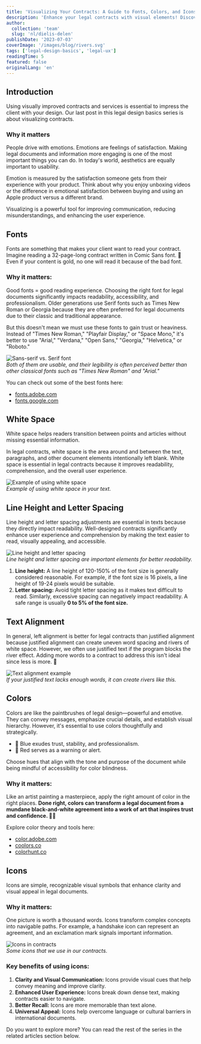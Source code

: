 ```yaml
---
title: 'Visualizing Your Contracts: A Guide to Fonts, Colors, and Icons for Legal Design Visualization'
description: 'Enhance your legal contracts with visual elements! Discover the power of fonts, colors and icons to improve readability, communication and user experience. Get valuable tips and examples in this comprehensive guide.'
author:
  collection: 'team'
  slug: 'nl/dielis-delen'
publishDate: '2023-07-03'
coverImage: '/images/blog/rivers.svg'
tags: ['legal-design-basics', 'legal-ux']
readingTime: 5
featured: false
originalLang: 'en'
---
```


## Introduction

Using visually improved contracts and services is essential to impress the client with your design. Our last post in this legal design basics series is about visualizing contracts.

### **Why it matters**

People drive with emotions. Emotions are feelings of satisfaction. Making legal documents and information more engaging is one of the most important things you can do. In today's world, aesthetics are equally important to usability.

Emotion is measured by the satisfaction someone gets from their experience with your product. Think about why you enjoy unboxing videos or the difference in emotional satisfaction between buying and using an Apple product versus a different brand.

Visualizing is a powerful tool for improving communication, reducing misunderstandings, and enhancing the user experience.

## **Fonts**

Fonts are something that makes your client want to read your contract. Imagine reading a 32-page-long contract written in Comic Sans font. 🥶 Even if your content is gold, no one will read it because of the bad font.

### **Why it matters:**

Good fonts = good reading experience. Choosing the right font for legal documents significantly impacts readability, accessibility, and professionalism. Older generations use Serif fonts such as Times New Roman or Georgia because they are often preferred for legal documents due to their classic and traditional appearance.

But this doesn't mean we must use these fonts to gain trust or heaviness. Instead of "Times New Roman," "Playfair Display," or "Space Mono," it's better to use "Arial," "Verdana," "Open Sans," "Georgia," "Helvetica," or "Roboto."

![Sans-serif vs. Serif font](/images/blog/fonts.png)  
_Both of them are usable, and their legibility is often perceived better than other classical fonts such as "Times New Roman" and "Arial."_

You can check out some of the best fonts here:

- [fonts.adobe.com](http://fonts.adobe.com)
- [fonts.google.com](http://fonts.google.com)

## **White Space**

White space helps readers transition between points and articles without missing essential information.

In legal contracts, white space is the area around and between the text, paragraphs, and other document elements intentionally left blank. White space is essential in legal contracts because it improves readability, comprehension, and the overall user experience.

![Example of using white space](/images/blog/white-space.png)  
_Example of using white space in your text._

## **Line Height and Letter Spacing**

Line height and letter spacing adjustments are essential in texts because they directly impact readability. Well-designed contracts significantly enhance user experience and comprehension by making the text easier to read, visually appealing, and accessible.

![Line height and letter spacing](/images/blog/spacing.png)  
_Line height and letter spacing are important elements for better readability._

1. **Line height:** A line height of 120-150% of the font size is generally considered reasonable. For example, if the font size is 16 pixels, a line height of 19-24 pixels would be suitable.
2. **Letter spacing:** Avoid tight letter spacing as it makes text difficult to read. Similarly, excessive spacing can negatively impact readability. A safe range is usually **0 to 5% of the font size.**

## **Text Alignment**

In general, left alignment is better for legal contracts than justified alignment because justified alignment can create uneven word spacing and rivers of white space. However, we often use justified text if the program blocks the river effect. Adding more words to a contract to address this isn't ideal since less is more. 🌱

![Text alignment example](/images/blog/alignment.png)  
_If your justified text lacks enough words, it can create rivers like this._

## **Colors**

Colors are like the paintbrushes of legal design—powerful and emotive. They can convey messages, emphasize crucial details, and establish visual hierarchy. However, it's essential to use colors thoughtfully and strategically.

- 🔵 Blue exudes trust, stability, and professionalism.
- 🔴 Red serves as a warning or alert.

Choose hues that align with the tone and purpose of the document while being mindful of accessibility for color blindness.

### **Why it matters:**

Like an artist painting a masterpiece, apply the right amount of color in the right places. **Done right, colors can transform a legal document from a mundane black-and-white agreement into a work of art that inspires trust and confidence. 👩‍🎨**

Explore color theory and tools here:

- [color.adobe.com](http://color.adobe.com)
- [coolors.co](http://coolors.co)
- [colorhunt.co](http://colorhunt.co)

## **Icons**

Icons are simple, recognizable visual symbols that enhance clarity and visual appeal in legal documents.

### **Why it matters:**

One picture is worth a thousand words. Icons transform complex concepts into navigable paths. For example, a handshake icon can represent an agreement, and an exclamation mark signals important information.

![Icons in contracts](/images/blog/icons.png)  
_Some icons that we use in our contracts._

### Key benefits of using icons:

1. **Clarity and Visual Communication:** Icons provide visual cues that help convey meaning and improve clarity.
2. **Enhanced User Experience:** Icons break down dense text, making contracts easier to navigate.
3. **Better Recall:** Icons are more memorable than text alone.
4. **Universal Appeal:** Icons help overcome language or cultural barriers in international documents.

Do you want to explore more? You can read the rest of the series in the related articles section below.
